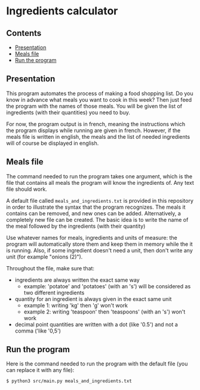 # Ingredients calculator


## Contents

- [Presentation](#Presentation)
- [Meals file](#MealsFile)
- [Run the program](#RunTheProgram)


<a name="Presentation"></a>
## Presentation

This program automates the process of making a food shopping list. Do you know in advance what meals you want to cook in this week? Then just feed the program with the names of those meals. You will be given the list of ingredients (with their quantities) you need to buy.  
  
For now, the program output is in french, meaning the instructions which the program displays while running are given in french. However, if the meals file is written in english, the meals and the list of needed ingredients will of course be displayed in english.  


<a name="MealsFile"></a>
## Meals file

The command needed to run the program takes one argument, which is the file that contains all meals the program will know the ingredients of. Any text file should work.  
  
A default file called `meals_and_ingredients.txt` is provided in this repository in order to illustrate the syntax that the program recognizes. The meals it contains can be removed, and new ones can be added. Alternatively, a completely new file can be created. The basic idea is to write the name of the meal followed by the ingredients (with their quantity)  
    
Use whatever names for meals, ingredients and units of measure: the program will automatically store them and keep them in memory while the it is running. Also, if some ingredient doesn't need a unit, then don't write any unit (for example "onions (2)").  
  
Throughout the file, make sure that:
- ingredients are always written the exact same way
    - example: 'potatoe' and 'potatoes' (with an 's') will be considered as two different ingredients
- quantity for an ingredient is always given in the exact same unit
    - example 1: writing 'kg' then 'g' won't work
    - example 2: writing 'teaspoon' then 'teaspoons' (with an 's') won't work
- decimal point quantities are written with a dot (like '0.5') and not a comma ('like '0,5')


<a name="RunTheProgram"></a>
## Run the program

Here is the command needed to run the program with the default file (you can replace it with any file):

```sh
$ python3 src/main.py meals_and_ingredients.txt
```